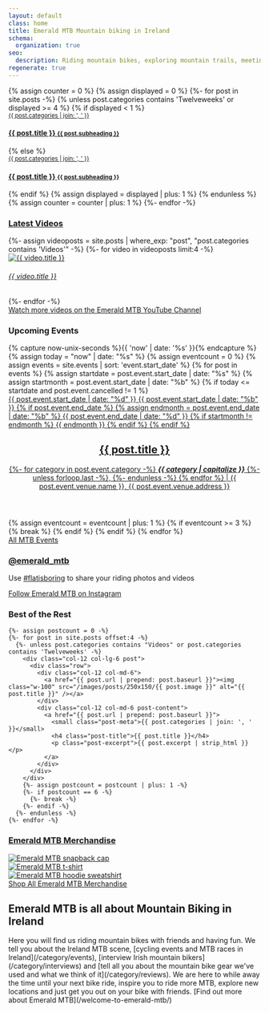 ```yaml
---
layout: default
class: home
title: Emerald MTB Mountain biking in Ireland
schema:
  organization: true
seo: 
  description: Riding mountain bikes, exploring mountain trails, meeting people in Ireland!
regenerate: true
---
```

<section class="container home px-0" markdown="0">
  <div class="row">
    {% assign counter = 0 %}
    {% assign displayed = 0 %}
    {%- for post in site.posts -%}
      {% unless post.categories contains 'Twelveweeks' or displayed >= 4 %}
        {% if displayed < 1 %}
          <div class="col-12 mb-2 mb-lg-4 text-center feature main">
            <a href="{{ post.url | prepend: site.baseurl }}" style="background-image: url(/images/posts/1080x450/{{ post.image }})">
              <span class="post-content text-left">
                <small class="post-meta">{{ post.categories | join: ', ' }}</small>
                <h4 class="post-title">{{ post.title }} <small>{{ post.subheading }}</small></h4>
              </span>
            </a>
          </div>
        {% else %}
          <div class="col-12 col-lg-4 mb-2 mb-lg-0 feature secondary">
            <a href="{{ post.url | prepend: site.baseurl }}" style="background-image: url(/images/posts/360x250/{{ post.image }})">
              <span class="post-content">
                <small class="post-meta">{{ post.categories | join: ', ' }}</small>
                <h4 class="post-title">{{ post.title }} <small>{{ post.subheading }}</small></h4>
              </span>
            </a>
          </div>
        {% endif %}
        {% assign displayed = displayed | plus: 1 %}
      {% endunless %}
      {% assign counter = counter | plus: 1 %}
    {%- endfor -%}
  </div> <!-- /.row -->
</section>

<section class="container-fluid py-0 bg-dark videos">
  <div class="row py-5">
    <div class="container">
      <div class="row">
        <div class="col-12"><h3 class="text-white"><a href="{{ site.youtubeurl }}"><i class="fab fa-youtube"></i> Latest Videos</a></h3></div>
        {%- assign videoposts = site.posts | where_exp: "post", "post.categories contains 'Videos'" -%}
        {%- for video in videoposts limit:4 -%}
          <div class="col-12 col-lg-3">
            <a href="{{ video.url | prepend: site.baseurl }}">
              <img src="/images/posts/270x145/{{ video.image }}" alt="{{ video.title }}" />
              <h6 class="mt-2 text-center text-white">{{ video.title }}</h6>
            </a>
          </div>
        {%- endfor -%}
      </div> <!-- /.row -->
    </div>
  </div> <!-- /.row -->

  <div class="row bg-mid">
    <div class="container">
      <div class="row">
        <div class="col-12 py-3 text-center">
          <a class="heading text-white" href="{{ site.youtubeurl }}">Watch more videos on the Emerald MTB YouTube Channel <i class="fas fa-arrow-right text-small"></i></a>
        </div>
      </div> <!-- /.row -->
    </div>
  </div> <!-- /.row -->
</section>

<section class="container-fluid events calendar featuredcategory" markdown="0">
  <div class="row">
    <div class="container">
      <div class="row px-3">
        <div class="col-12 mt-4 mt-lg-0">
          <h3>Upcoming Events</h3>
        </div>
        {% capture now-unix-seconds %}{{ 'now' | date: '%s' }}{% endcapture %}
        {% assign today = "now" | date: "%s" %}
        {% assign eventcount = 0 %}
        {% assign events = site.events | sort: 'event.start_date' %}
        {% for post in events %}
          {% assign startdate = post.event.start_date | date: "%s" %}
          {% assign startmonth = post.event.start_date | date: "%b" %}
          {% if today <= startdate and post.event.cancelled != 1 %}
            <div class="col-12 col-md-4">
              <div class="event-item {{ post.event.category | join: ' ' }} {% if post.event.cancelled == 1 %}cancelled{% endif %}">
                <a href="{{ post.url | prepend: site.baseurl }}">
                  <dates>
                    <date class="start">
                      <day>{{ post.event.start_date | date: "%d" }}</day>
                      <month>{{ post.event.start_date | date: "%b" }}</month>
                    </date>
                    {% if post.event.end_date %}
                      {% assign endmonth = post.event.end_date | date: "%b" %}
                      <date class="end">
                        <day>{{ post.event.end_date | date: "%d" }}</day>
                        {% if startmonth != endmonth %}
                          <month>{{ endmonth }}</month>
                        {% endif %}
                      </date>
                    {% endif %}
                  </dates>
                  <header>
                    <h2>{{ post.title }}</h2>
                    <p>
                      {%- for category in post.event.category -%}
                        <b><i>{{ category | capitalize }}</i></b>
                        {%- unless forloop.last -%},&nbsp;{%- endunless -%}
                      {% endfor %}
                      | {{ post.event.venue.name }}, {{ post.event.venue.address }}
                    </p>
                  </header>
                </a>
              </div>
            </div>
            {% assign eventcount = eventcount | plus: 1 %}
            {% if eventcount >= 3 %}
            {% break %}
            {% endif %}
          {% endif %}
        {% endfor %}
        <div class="col-12 mt-4 py-3 bg-mid text-center">
          <a class="heading text-white" href="/calendar/">All MTB Events <i class="fas fa-arrow-right text-small"></i></a>
        </div>
      </div>
    </div>
  </div>
</section>
<!-- 
<section class="container-fluid events calendar" markdown="0">
  <div class="row">
    <div class="container">
      <div class="row px-3">
        <div class="col-12 mt-4 mt-lg-0">
          <h3>Upcoming Events</h3>
        </div>
        {% capture now-unix-seconds %}{{ 'now' | date: '%s' }}{% endcapture %}
        {% assign today = "now" | date: "%s" %}
        {% assign eventcount = 0 %}
        {% assign events = site.events | sort: 'event.start_date' %}
        {% for post in events %}
          {% assign startdate = post.event.start_date | date: "%s" %}
          {% assign startmonth = post.event.start_date | date: "%b" %}
          {% if today <= startdate %}
            <div class="col-12 event-item {{ post.event.category | join: ' ' }}">
              <a href="{{ post.url | prepend: site.baseurl }}">
                <dates>
                  <date class="start">
                    <day>{{ post.event.start_date | date: "%d" }}</day>
                    <month>{{ post.event.start_date | date: "%b" }}</month>
                  </date>
                  {% if post.event.end_date %}
                    {% assign endmonth = post.event.end_date | date: "%b" %}
                    <date class="end">
                      <day>{{ post.event.end_date | date: "%d" }}</day>
                      {% if startmonth != endmonth %}
                        <month>{{ endmonth }}</month>
                      {% endif %}
                    </date>
                  {% endif %}
                </dates>
                <header>
                  <h2>{{ post.title }}</h2>
                  <p>
                    {%- for category in post.event.category -%}
                      <b><i>{{ category | capitalize }}</i></b>
                      {%- unless forloop.last -%},&nbsp;{%- endunless -%}
                    {% endfor %}
                    | {{ post.event.venue.name }}, {{ post.event.venue.address }}
                  </p>
                </header>
              </a>
            </div>
            {% assign eventcount = eventcount | plus: 1 %}
            {% if eventcount >= 3 %}
            {% break %}
            {% endif %}
          {% endif %}
        {% endfor %}
        <div class="col-12 mt-4 py-3 bg-mid text-center">
          <a class="heading text-white" href="/calendar/">All MTB Events <i class="fas fa-arrow-right text-small"></i></a>
        </div>
      </div>
    </div>
  </div>
</section> -->

<!-- <section class="container-fluid py-0 bg-dark featuredcategory">
  <div class="row py-5">
    <div class="container">
      <div class="row">
        <div class="col-12">
          <h3 class="text-white">Twelve Week MTB Fitness Training Programme</h3>
        </div>
        {%- assign featuredcat = site.posts | where_exp: "post", "post.categories contains 'Twelveweeks'" -%}
        {%- for post in featuredcat limit:4 -%}
          <div class="col-12 col-lg-3">
            <a href="{{ post.url | prepend: site.baseurl }}">
              <img src="/images/posts/270x145/{{ post.image }}" alt="{{ post.title }}" />
              <h6 class="mt-2 text-center text-white">{{ post.title }}</h6>
            </a>
          </div>
        {%- endfor -%}
      </div>
    </div>
  </div>
</section> -->

<section class="container-fluid mb-5 py-0 bg-dark instagram">
  <div class="row pt-5">
    <div class="container">
      <div class="row">
        <div class="col-12"><h3 class="text-white"><a href="https://instagram.com/{{ site.instagram_user }}"><i class="fab fa-instagram"></i> @emerald_mtb</a></h3></div>
      </div>
      <div class="row" id="instagram"></div>
      <div class="row">
        <div class="col-12">
          <p class="my-3 text-white text-center">Use <a href="https://www.instagram.com/explore/tags/flatisboring/" target="_blank">#flatisboring</a> to share your riding photos and videos</p>
        </div>
      </div>
    </div>
  </div> <!-- /.row -->
  <div class="row bg-mid">
    <div class="container">
      <div class="row">
        <div class="col-12 py-3 text-center">
          <a class="heading text-white" href="https://instagram.com/{{ site.instagram_user }}">Follow Emerald MTB on Instagram <i class="fas fa-arrow-right text-small"></i></a>
        </div>
      </div> <!-- /.row -->
    </div>
  </div> <!-- /.row -->
</section>

<section class="container bestofrest">
  <div class="row">
    <div class="col-12 mt-4 mt-lg-0">
      <h3>Best of the Rest</h3>
    </div>

    {%- assign postcount = 0 -%}
    {%- for post in site.posts offset:4 -%}
      {%- unless post.categories contains "Videos" or post.categories contains 'Twelveweeks' -%}
        <div class="col-12 col-lg-6 post">
          <div class="row">
            <div class="col-12 col-md-6">
              <a href="{{ post.url | prepend: post.baseurl }}"><img class="w-100" src="/images/posts/250x150/{{ post.image }}" alt="{{ post.title }}" /></a>
            </div>
            <div class="col-12 col-md-6 post-content">
              <a href="{{ post.url | prepend: post.baseurl }}">
                <small class="post-meta">{{ post.categories | join: ', ' }}</small>
                <h4 class="post-title">{{ post.title }}</h4>
                <p class="post-excerpt">{{ post.excerpt | strip_html }}</p>
              </a>
            </div>
          </div>
        </div>
        {%- assign postcount = postcount | plus: 1 -%}
        {%- if postcount == 6 -%}
          {%- break -%}
        {%- endif -%}
      {%- endunless -%}
    {%- endfor -%}
  </div> <!-- /.row -->
</section>

<section class="container-fluid mb-5 py-0 bg-mid shop">
  <div class="row pt-5 pb-4">
    <div class="container">
      <div class="row">
        <div class="col-12"><h3 class="text-white"><a href="/shop/"><i class="fas fa-cart"></i> Emerald MTB Merchandise</a></h3></div>
        <div class="col-12 col-md-4">
          <a href="https://shop.spreadshirt.ie/emerald-mtb/accessories+caps+%26+hats?q=P46"><img src="/images/hat-logo.jpg" alt="Emerald MTB snapback cap" class="w-100"></a>
        </div>
        <div class="col-12 col-md-4">
          <a href="https://shop.spreadshirt.ie/emerald-mtb/men+t-shirts?q=P24"><img src="/images/tshirt-diamond-design.jpg" alt="Emerald MTB t-shirt" class="w-100"></a>
        </div>
        <div class="col-12 col-md-4">
          <a href="https://shop.spreadshirt.ie/emerald-mtb/men+hoodies+%26+sweatshirts?q=P27"><img src="/images/logo-hoodie-men.jpg" alt="Emerald MTB hoodie sweatshirt" class="w-100"></a>
        </div>
      </div>
    </div>
  </div>
  <div class="row bg-primary">
    <div class="container">
      <div class="row">
        <div class="col-12 py-3 text-center">
          <a class="heading text-white" href="/shop/">Shop All Emerald MTB Merchandise <i class="fas fa-arrow-right text-small"></i></a>
        </div>
      </div> <!-- /.row -->
    </div>
  </div> <!-- /.row -->
</section>

<section class="container py-0">
  <div class="row pt-0 pb-5">
    <div class="container">
      <div class="col-12">
        <h1 class="h3">Emerald MTB is all about Mountain Biking in Ireland</h1>
        <p markdown="1">Here you will find us riding mountain bikes with friends and having fun. We tell you about the Ireland MTB scene, [cycling events and MTB races in Ireland](/category/events), [interview Irish mountain bikers](/category/interviews) and [tell all you about the mountain bike gear we've used and what we think of it](/category/reviews). We are here to while away the time until your next bike ride, inspire you to ride more MTB, explore new locations and just get you out on your bike with friends. [Find out more about Emerald MTB](/welcome-to-emerald-mtb/) <i class="fas fa-arrow-right text-small"></i></p>
      </div>
    </div>
  </div> <!-- /.row -->
</section>

<!-- <section class="container">
  <div class="row">
    <div class="col-12"><h3>In the shop</h3></div>
  </div>
</section> -->
